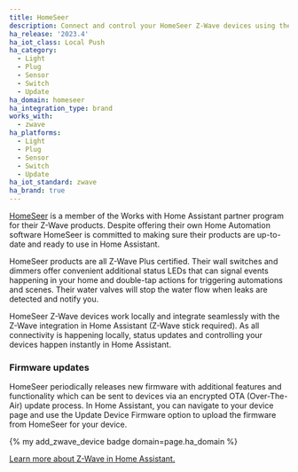 ```yaml
---
title: HomeSeer
description: Connect and control your HomeSeer Z-Wave devices using the Z-Wave integration
ha_release: '2023.4'
ha_iot_class: Local Push
ha_category:
  - Light
  - Plug
  - Sensor
  - Switch
  - Update
ha_domain: homeseer
ha_integration_type: brand
works_with:
  - zwave
ha_platforms:
  - Light
  - Plug
  - Sensor
  - Switch
  - Update
ha_iot_standard: zwave
ha_brand: true
---
```


[HomeSeer](https://homeseer.com/) is a member of the Works with Home Assistant partner program for their Z-Wave products. Despite offering their own Home Automation software HomeSeer is committed to making sure their products are up-to-date and ready to use in Home Assistant.

HomeSeer products are all Z-Wave Plus certified. Their wall switches and dimmers offer convenient additional status LEDs that can signal events happening in your home and double-tap actions for triggering automations and scenes. Their water valves will stop the water flow when leaks are detected and notify you.

HomeSeer Z-Wave devices work locally and integrate seamlessly with the Z-Wave integration in Home Assistant (Z-Wave stick required). As all connectivity is happening locally, status updates and controlling your devices happen instantly in Home Assistant.

### Firmware updates

HomeSeer periodically releases new firmware with additional features and functionality which can be sent to devices via an encrypted OTA (Over-The-Air) update process. In Home Assistant, you can navigate to your device page and use the Update Device Firmware option to upload the firmware from HomeSeer for your device.

{% my add_zwave_device badge domain=page.ha_domain %}

[Learn more about Z-Wave in Home Assistant.](/integrations/zwave_js/)